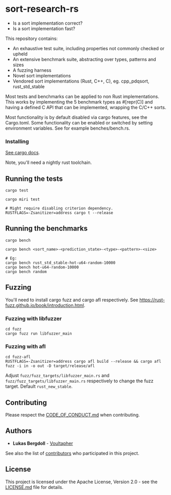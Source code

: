 # sort-research-rs

* Is a sort implementation correct?
* Is a sort implementation fast?

This repository contains:

* An exhaustive test suite, including properties not commonly checked or upheld
* An extensive benchmark suite, abstracting over types, patterns and sizes
* A fuzzing harness
* Novel sort implementations
* Vendored sort implementations (Rust, C++, C), eg. cpp_pdqsort, rust_std_stable

Most tests and benchmarks can be applied to non Rust implementations.
This works by implementing the 5 benchmark types as #[repr(C)] and having
a defined C API that can be implemented, wrapping the C/C++ sorts.

Most functionality is by default disabled via cargo features, see the
Cargo.toml. Some functionality can be enabled or switched by setting environment
variables. See for example benches/bench.rs.

### Installing

[See cargo docs](https://doc.rust-lang.org/cargo/guide/).

Note, you'll need a nightly rust toolchain.

## Running the tests

```
cargo test

cargo miri test

# Might require disabling criterion dependency.
RUSTFLAGS=-Zsanitizer=address cargo t --release
```

## Running the benchmarks

```
cargo bench

cargo bench <sort_name>-<prediction_state>-<type>-<pattern>-<size>

# Eg:
cargo bench rust_std_stable-hot-u64-random-10000
cargo bench hot-u64-random-10000
cargo bench random
```

## Fuzzing

You'll need to install cargo fuzz and cargo afl respectively.
See https://rust-fuzz.github.io/book/introduction.html.

### Fuzzing with libfuzzer

```
cd fuzz
cargo fuzz run libfuzzer_main
```

### Fuzzing with afl

```
cd fuzz-afl
RUSTFLAGS=-Zsanitizer=address cargo afl build --release && cargo afl fuzz -i in -o out -D target/release/afl
```

Adjust `fuzz/fuzz_targets/libfuzzer_main.rs` and
`fuzz/fuzz_targets/libfuzzer_main.rs` respectively to change the fuzz target.
Default `rust_new_stable`.

## Contributing

Please respect the [CODE_OF_CONDUCT.md](CODE_OF_CONDUCT.md) when contributing.

## Authors

* **Lukas Bergdoll** - [Voultapher](https://github.com/Voultapher)

See also the list of [contributors](https://github.com/Voultapher/sort-research-rs/contributors)
who participated in this project.

## License

This project is licensed under the Apache License, Version 2.0 -
see the [LICENSE.md](LICENSE.md) file for details.
